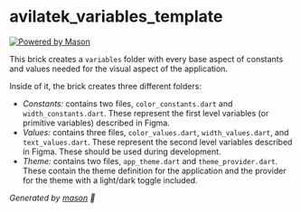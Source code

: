 # avilatek_variables_template

[![Powered by Mason](https://img.shields.io/endpoint?url=https%3A%2F%2Ftinyurl.com%2Fmason-badge)](https://github.com/felangel/mason)

This brick creates a `variables` folder with every base aspect of constants and values needed for the visual aspect of the application.

Inside of it, the brick creates three different folders:

- _Constants:_ contains two files, `color_constants.dart` and `width_constants.dart`. These represent the first level variables (or primitive variables) described in Figma.
- _Values:_ contains three files, `color_values.dart`, `width_values.dart`, and `text_values.dart`. These represent the second level variables described in Figma. These should be used during development.
- _Theme:_ contains two files, `app_theme.dart` and `theme_provider.dart`. These contain the theme definition for the application and the provider for the theme with a light/dark toggle included.

_Generated by [mason][1] 🧱_

[1]: https://github.com/felangel/mason
